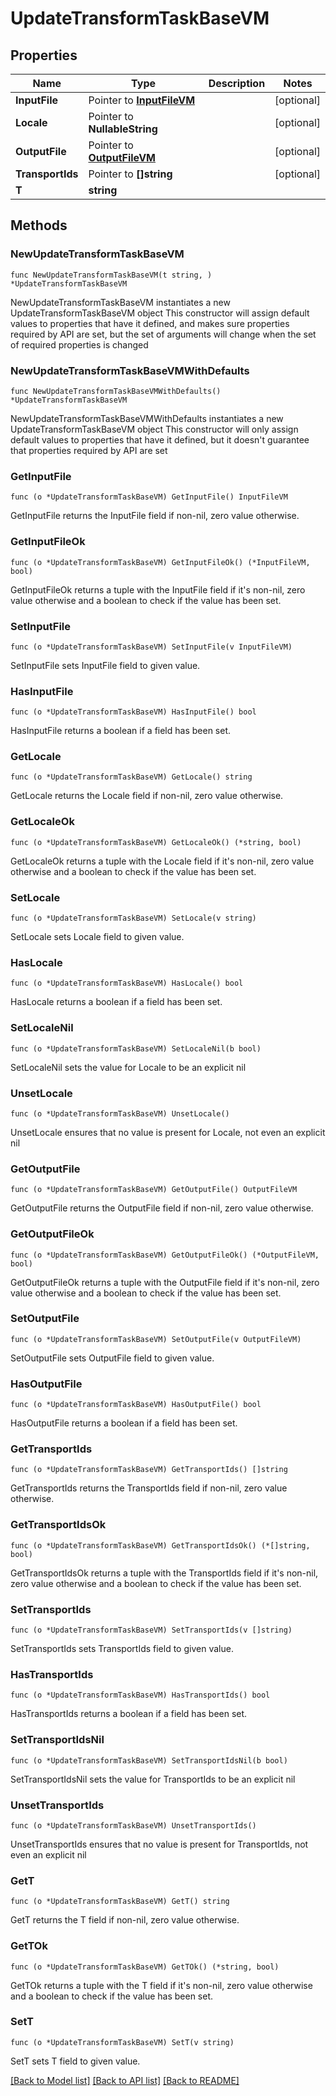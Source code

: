 # UpdateTransformTaskBaseVM

## Properties

Name | Type | Description | Notes
------------ | ------------- | ------------- | -------------
**InputFile** | Pointer to [**InputFileVM**](InputFileVM.md) |  | [optional] 
**Locale** | Pointer to **NullableString** |  | [optional] 
**OutputFile** | Pointer to [**OutputFileVM**](OutputFileVM.md) |  | [optional] 
**TransportIds** | Pointer to **[]string** |  | [optional] 
**T** | **string** |  | 

## Methods

### NewUpdateTransformTaskBaseVM

`func NewUpdateTransformTaskBaseVM(t string, ) *UpdateTransformTaskBaseVM`

NewUpdateTransformTaskBaseVM instantiates a new UpdateTransformTaskBaseVM object
This constructor will assign default values to properties that have it defined,
and makes sure properties required by API are set, but the set of arguments
will change when the set of required properties is changed

### NewUpdateTransformTaskBaseVMWithDefaults

`func NewUpdateTransformTaskBaseVMWithDefaults() *UpdateTransformTaskBaseVM`

NewUpdateTransformTaskBaseVMWithDefaults instantiates a new UpdateTransformTaskBaseVM object
This constructor will only assign default values to properties that have it defined,
but it doesn't guarantee that properties required by API are set

### GetInputFile

`func (o *UpdateTransformTaskBaseVM) GetInputFile() InputFileVM`

GetInputFile returns the InputFile field if non-nil, zero value otherwise.

### GetInputFileOk

`func (o *UpdateTransformTaskBaseVM) GetInputFileOk() (*InputFileVM, bool)`

GetInputFileOk returns a tuple with the InputFile field if it's non-nil, zero value otherwise
and a boolean to check if the value has been set.

### SetInputFile

`func (o *UpdateTransformTaskBaseVM) SetInputFile(v InputFileVM)`

SetInputFile sets InputFile field to given value.

### HasInputFile

`func (o *UpdateTransformTaskBaseVM) HasInputFile() bool`

HasInputFile returns a boolean if a field has been set.

### GetLocale

`func (o *UpdateTransformTaskBaseVM) GetLocale() string`

GetLocale returns the Locale field if non-nil, zero value otherwise.

### GetLocaleOk

`func (o *UpdateTransformTaskBaseVM) GetLocaleOk() (*string, bool)`

GetLocaleOk returns a tuple with the Locale field if it's non-nil, zero value otherwise
and a boolean to check if the value has been set.

### SetLocale

`func (o *UpdateTransformTaskBaseVM) SetLocale(v string)`

SetLocale sets Locale field to given value.

### HasLocale

`func (o *UpdateTransformTaskBaseVM) HasLocale() bool`

HasLocale returns a boolean if a field has been set.

### SetLocaleNil

`func (o *UpdateTransformTaskBaseVM) SetLocaleNil(b bool)`

 SetLocaleNil sets the value for Locale to be an explicit nil

### UnsetLocale
`func (o *UpdateTransformTaskBaseVM) UnsetLocale()`

UnsetLocale ensures that no value is present for Locale, not even an explicit nil
### GetOutputFile

`func (o *UpdateTransformTaskBaseVM) GetOutputFile() OutputFileVM`

GetOutputFile returns the OutputFile field if non-nil, zero value otherwise.

### GetOutputFileOk

`func (o *UpdateTransformTaskBaseVM) GetOutputFileOk() (*OutputFileVM, bool)`

GetOutputFileOk returns a tuple with the OutputFile field if it's non-nil, zero value otherwise
and a boolean to check if the value has been set.

### SetOutputFile

`func (o *UpdateTransformTaskBaseVM) SetOutputFile(v OutputFileVM)`

SetOutputFile sets OutputFile field to given value.

### HasOutputFile

`func (o *UpdateTransformTaskBaseVM) HasOutputFile() bool`

HasOutputFile returns a boolean if a field has been set.

### GetTransportIds

`func (o *UpdateTransformTaskBaseVM) GetTransportIds() []string`

GetTransportIds returns the TransportIds field if non-nil, zero value otherwise.

### GetTransportIdsOk

`func (o *UpdateTransformTaskBaseVM) GetTransportIdsOk() (*[]string, bool)`

GetTransportIdsOk returns a tuple with the TransportIds field if it's non-nil, zero value otherwise
and a boolean to check if the value has been set.

### SetTransportIds

`func (o *UpdateTransformTaskBaseVM) SetTransportIds(v []string)`

SetTransportIds sets TransportIds field to given value.

### HasTransportIds

`func (o *UpdateTransformTaskBaseVM) HasTransportIds() bool`

HasTransportIds returns a boolean if a field has been set.

### SetTransportIdsNil

`func (o *UpdateTransformTaskBaseVM) SetTransportIdsNil(b bool)`

 SetTransportIdsNil sets the value for TransportIds to be an explicit nil

### UnsetTransportIds
`func (o *UpdateTransformTaskBaseVM) UnsetTransportIds()`

UnsetTransportIds ensures that no value is present for TransportIds, not even an explicit nil
### GetT

`func (o *UpdateTransformTaskBaseVM) GetT() string`

GetT returns the T field if non-nil, zero value otherwise.

### GetTOk

`func (o *UpdateTransformTaskBaseVM) GetTOk() (*string, bool)`

GetTOk returns a tuple with the T field if it's non-nil, zero value otherwise
and a boolean to check if the value has been set.

### SetT

`func (o *UpdateTransformTaskBaseVM) SetT(v string)`

SetT sets T field to given value.



[[Back to Model list]](../README.md#documentation-for-models) [[Back to API list]](../README.md#documentation-for-api-endpoints) [[Back to README]](../README.md)


